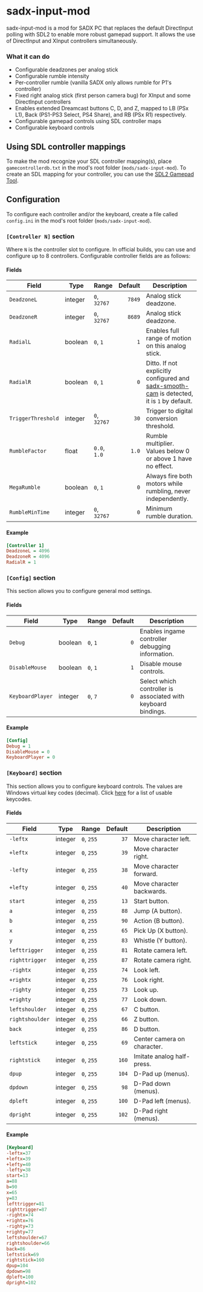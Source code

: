# sadx-input-mod
sadx-input-mod is a mod for SADX PC that replaces the default DirectInput polling with SDL2 to enable more robust gamepad support. It allows the use of DirectInput and XInput controllers simultaneously.

### What it can do
* Configurable deadzones per analog stick
* Configurable rumble intensity
* Per-controller rumble (vanilla SADX only allows rumble for P1's controller)
* Fixed right analog stick (first person camera bug) for XInput and some DirectInput controllers
* Enables extended Dreamcast buttons C, D, and Z, mapped to LB (PSx L1), Back (PS1-PS3 Select, PS4 Share), and RB (PSx R1) respectively.
* Configurable gamepad controls using SDL controller maps
* Configurable keyboard controls


## Using SDL controller mappings
To make the mod recognize your SDL controller mapping(s), place `gamecontrollerdb.txt` in the mod's root folder (`mods/sadx-input-mod`). To create an SDL mapping for your controller, you can use the [SDL2 Gamepad Tool](http://www.generalarcade.com/gamepadtool).

## Configuration
To configure each controller and/or the keyboard, create a file called `config.ini` in the mod's root folder (`mods/sadx-input-mod`).

### `[Controller N]` section
Where `N` is the controller slot to configure. In official builds, you can use and configure up to 8 controllers.
Configurable controller fields are as follows:

#### Fields
| Field                    | Type        | Range        | Default     | Description |
| ------------------------ | ----------- | ------------ | -----------:| ----------- |
| `DeadzoneL`              | integer     | `0`, `32767` |      `7849` | Analog stick deadzone. |
| `DeadzoneR`              | integer     | `0`, `32767` |      `8689` | Analog stick deadzone. |
| `RadialL`                | boolean     | `0`, `1`     |         `1` | Enables full range of motion on this analog stick. |
| `RadialR`                | boolean     | `0`, `1`     |         `0` | Ditto. If not explicitly configured and [sadx-smooth-cam](https://github.com/SonicFreak94/sadx-smooth-cam) is detected, it is `1` by default. |
| `TriggerThreshold`       | integer     | `0`, `32767` |        `30` | Trigger to digital conversion threshold. |
| `RumbleFactor`           | float       | `0.0`, `1.0` |       `1.0` | Rumble multiplier. Values below 0 or above 1 have no effect. |
| `MegaRumble`             | boolean     | `0`, `1`     |         `0` | Always fire both motors while rumbling, never independently. |
| `RumbleMinTime`          | integer     | `0`, `32767` |         `0` | Minimum rumble duration. |

#### Example
```ini
[Controller 1]
DeadzoneL = 4096
DeadzoneR = 4096
RadialR = 1
```

### `[Config]` section
This section allows you to configure general mod settings.

#### Fields
| Field                    | Type        | Range        | Default     | Description |
| ------------------------ | ----------- | ------------ | -----------:| ----------- |
| `Debug`                  | boolean     | `0`, `1`     |         `0` | Enables ingame controller debugging information. |
| `DisableMouse`           | boolean     | `0`, `1`     |         `1` | Disable mouse controls. |
| `KeyboardPlayer`         | integer     | `0`, `7`     |         `0` | Select which controller is associated with keyboard bindings. |

#### Example
```ini
[Config]
Debug = 1
DisableMouse = 0
KeyboardPlayer = 0
```

### `[Keyboard]` section
This section allows you to configure keyboard controls. The values are Windows virtual key codes (decimal). Click [here](http://cherrytree.at/misc/vk.htm) for a list of usable keycodes.

#### Fields
| Field                    | Type        | Range        | Default     | Description |
| ------------------------ | ----------- | ------------ | -----------:| ----------- |
| `-leftx`                 | integer     | `0`, `255`   |       `37`  | Move character left. |
| `+leftx`                 | integer     | `0`, `255`   |       `39`  | Move character right. |
| `-lefty`                 | integer     | `0`, `255`   |       `38`  | Move character forward. |
| `+lefty`                 | integer     | `0`, `255`   |       `40`  | Move character backwards. |
| `start`                  | integer     | `0`, `255`   |       `13`  | Start button. |
| `a`                      | integer     | `0`, `255`   |       `88`  | Jump (A button). |
| `b`                      | integer     | `0`, `255`   |       `90`  | Action (B button). |
| `x`                      | integer     | `0`, `255`   |       `65`  | Pick Up (X button). |
| `y`                      | integer     | `0`, `255`   |       `83`  | Whistle (Y button). |
| `lefttrigger`            | integer     | `0`, `255`   |       `81`  | Rotate camera left. |
| `righttrigger`           | integer     | `0`, `255`   |       `87`  | Rotate camera right. |
| `-rightx`                | integer     | `0`, `255`   |       `74`  | Look left. |
| `+rightx`                | integer     | `0`, `255`   |       `76`  | Look right. |
| `-righty`                | integer     | `0`, `255`   |       `73`  | Look up. |
| `+righty`                | integer     | `0`, `255`   |       `77`  | Look down. |
| `leftshoulder`           | integer     | `0`, `255`   |       `67`  | C button. |
| `rightshoulder`          | integer     | `0`, `255`   |       `66`  | Z button. |
| `back`		           | integer     | `0`, `255`   |       `86`  | D button. |
| `leftstick`	           | integer     | `0`, `255`   |       `69`  | Center camera on character. |
| `rightstick`	           | integer     | `0`, `255`   |       `160` | Imitate analog half-press. |
| `dpup`		           | integer     | `0`, `255`   |       `104` | D-Pad up (menus). |
| `dpdown`		           | integer     | `0`, `255`   |       `98`  | D-Pad down (menus). |
| `dpleft`		           | integer     | `0`, `255`   |       `100` | D-Pad left (menus). |
| `dpright`		           | integer     | `0`, `255`   |       `102` | D-Pad right (menus). |

#### Example
```ini
[Keyboard]
-leftx=37
+leftx=39
+lefty=40
-lefty=38
start=13
a=88
b=90
x=65
y=83
lefttrigger=81
righttrigger=87
-rightx=74
+rightx=76
-righty=73
+righty=77
leftshoulder=67
rightshoulder=66
back=86
leftstick=69
rightstick=160
dpup=104
dpdown=98
dpleft=100
dpright=102
```